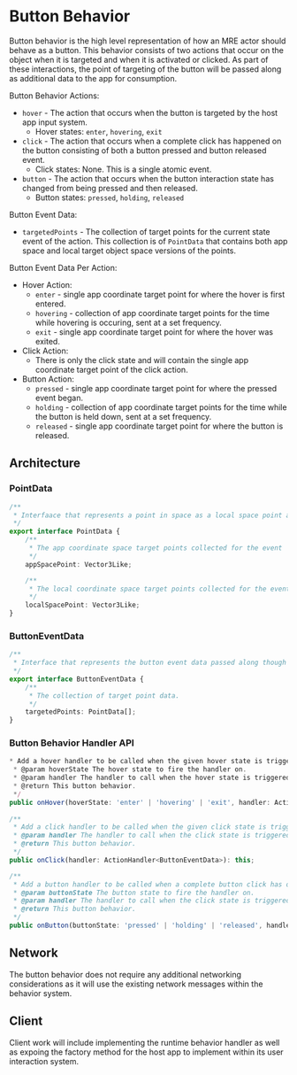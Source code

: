 # Button Behavior

Button behavior is the high level representation of how an MRE actor should behave as a button.  This behavior consists of two actions
that occur on the object when it is targeted and when it is activated or clicked.  As part of these interactions, the point of targeting
of the button will be passed along as additional data to the app for consumption.

Button Behavior Actions:
- `hover` - The action that occurs when the button is targeted by the host app input system. 
    - Hover states: `enter`, `hovering`, `exit`
- `click` - The action that occurs when a complete click has happened on the button consisting of both a button pressed and button released event. 
    - Click states: None.  This is a single atomic event.
- `button` - The action that occurs when the button interaction state has changed from being pressed and then released.
    - Button states: `pressed`, `holding`, `released`
    
Button Event Data:
- `targetedPoints` - The collection of target points for the current state event of the action.  This collection is of `PointData` that contains both app space and local target object space versions of the points.

Button Event Data Per Action:
- Hover Action:
	- `enter` - single app coordinate target point for where the hover is first entered.
	- `hovering` - collection of app coordinate target points for the time while hovering is occuring, sent at a set frequency.
	- `exit` - single app coordinate target point for where the hover was exited.
- Click Action:
	- There is only the click state and will contain the single app coordinate target point of the click action.
- Button Action:
	- `pressed` - single app coordinate target point for where the pressed event began.
	- `holding` - collection of app coordinate target points for the time while the button is held down, sent at a set frequency.
	- `released` - single app coordinate target point for where the button is released.
	
## Architecture

### PointData
``` ts
/**
 * Interfaace that represents a point in space as a local space point and an app space point.
 */
export interface PointData {
	/**
	 * The app coordinate space target points collected for the event
	 */
	appSpacePoint: Vector3Like;

	/**
	 * The local coordinate space target points collected for the event.
	 */
	localSpacePoint: Vector3Like;
}
```

### ButtonEventData
``` ts
/**
 * Interface that represents the button event data passed along though event handler functions.
 */
export interface ButtonEventData {
	/**
	 * The collection of target point data.
	 */
	targetedPoints: PointData[];
}
```

### Button Behavior Handler API
``` ts
* Add a hover handler to be called when the given hover state is triggered.
 * @param hoverState The hover state to fire the handler on.
 * @param handler The handler to call when the hover state is triggered.
 * @return This button behavior.
 */
public onHover(hoverState: 'enter' | 'hovering' | 'exit', handler: ActionHandler<ButtonEventData>): this;
    
/**
 * Add a click handler to be called when the given click state is triggered.
 * @param handler The handler to call when the click state is triggered.
 * @return This button behavior.
 */
public onClick(handler: ActionHandler<ButtonEventData>): this;

/**
 * Add a button handler to be called when a complete button click has occured.
 * @param buttonState The button state to fire the handler on.
 * @param handler The handler to call when the click state is triggered.
 * @return This button behavior.
 */
public onButton(buttonState: 'pressed' | 'holding' | 'released', handler: ActionHandler<ButtonEventData>: this;
```

## Network

The button behavior does not require any additional networking considerations as it will use the existing network messages within the behavior system.

## Client

Client work will include implementing the runtime behavior handler as well as expoing the factory method for the host app to implement within its user interaction system.
